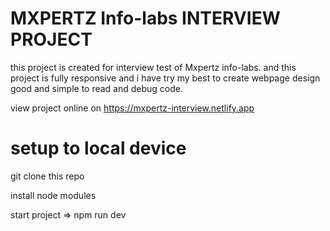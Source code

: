 
# MXPERTZ Info-labs INTERVIEW PROJECT


this project is created for interview test of Mxpertz info-labs. and this project is fully responsive and i have try my best to create webpage  design good and simple to read and debug code.  

view project online on  https://mxpertz-interview.netlify.app


# setup to local device

git clone  this repo 

install node modules 

 start project => npm run dev


